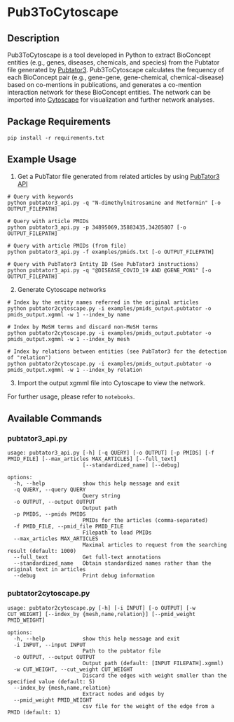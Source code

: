 # Pub3ToCytoscape

## Description

Pub3ToCytoscape is a tool developed in Python to extract BioConcept entities (e.g., genes, diseases, chemicals, and species) from the Pubtator file generated by [Pubtator3](https://www.ncbi.nlm.nih.gov/research/pubtator3/). Pub3ToCytoscape calculates the frequency of each BioConcept pair (e.g., gene-gene, gene-chemical, chemical-disease) based on co-mentions in publications, and generates a co-mention interaction network for these BioConcept entities. The network can be imported into [Cytoscape](https://cytoscape.org/) for visualization and further network analyses.

## Package Requirements

```
pip install -r requirements.txt
```

## Example Usage

1. Get a PubTator file generated from related articles by using [PubTator3 API](https://www.ncbi.nlm.nih.gov/research/pubtator3/api)  
```
# Query with keywords
python pubtator3_api.py -q "N-dimethylnitrosamine and Metformin" [-o OUTPUT_FILEPATH]

# Query with article PMIDs
python pubtator3_api.py -p 34895069,35883435,34205807 [-o OUTPUT_FILEPATH]

# Query with article PMIDs (from file)
python pubtator3_api.py -f examples/pmids.txt [-o OUTPUT_FILEPATH]

# Query with PubTator3 Entity ID (See PubTator3 instructions)
python pubtator3_api.py -q "@DISEASE_COVID_19 AND @GENE_PON1" [-o OUTPUT_FILEPATH]
```

2. Generate Cytoscape networks

```
# Index by the entity names referred in the original articles
python pubtator2cytoscape.py -i examples/pmids_output.pubtator -o pmids_output.xgmml -w 1 --index_by name

# Index by MeSH terms and discard non-MeSH terms
python pubtator2cytoscape.py -i examples/pmids_output.pubtator -o pmids_output.xgmml -w 1 --index_by mesh

# Index by relations between entities (see PubTator3 for the detection of "relation")
python pubtator2cytoscape.py -i examples/pmids_output.pubtator -o pmids_output.xgmml -w 1 --index_by relation
```

3. Import the output xgmml file into Cytoscape to view the network.

For further usage, please refer to `notebooks`.

## Available Commands

### pubtator3_api.py
```
usage: pubtator3_api.py [-h] [-q QUERY] [-o OUTPUT] [-p PMIDS] [-f PMID_FILE] [--max_articles MAX_ARTICLES] [--full_text]
                        [--standardized_name] [--debug]

options:
  -h, --help            show this help message and exit
  -q QUERY, --query QUERY
                        Query string
  -o OUTPUT, --output OUTPUT
                        Output path
  -p PMIDS, --pmids PMIDS
                        PMIDs for the articles (comma-separated)
  -f PMID_FILE, --pmid_file PMID_FILE
                        Filepath to load PMIDs
  --max_articles MAX_ARTICLES
                        Maximal articles to request from the searching result (default: 1000)
  --full_text           Get full-text annotations
  --standardized_name   Obtain standardized names rather than the original text in articles
  --debug               Print debug information
```

### pubtator2cytoscape.py
```
usage: pubtator2cytoscape.py [-h] [-i INPUT] [-o OUTPUT] [-w CUT_WEIGHT] [--index_by {mesh,name,relation}] [--pmid_weight PMID_WEIGHT]

options:
  -h, --help            show this help message and exit
  -i INPUT, --input INPUT
                        Path to the pubtator file
  -o OUTPUT, --output OUTPUT
                        Output path (default: [INPUT FILEPATH].xgmml)
  -w CUT_WEIGHT, --cut_weight CUT_WEIGHT
                        Discard the edges with weight smaller than the specified value (default: 5)
  --index_by {mesh,name,relation}
                        Extract nodes and edges by
  --pmid_weight PMID_WEIGHT
                        csv file for the weight of the edge from a PMID (default: 1)
```
